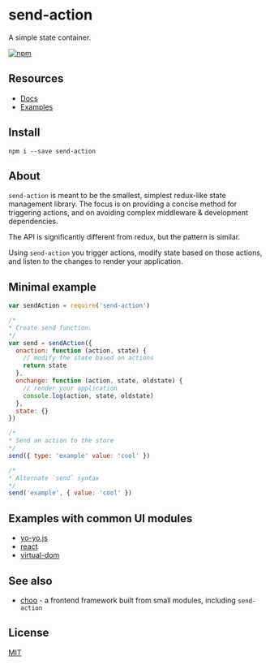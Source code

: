 # send-action

A simple state container. 

[![npm](https://img.shields.io/npm/v/send-action.svg)](http://npmjs.com/send-action)

## Resources
- [Docs](http://sethvincent.com/send-action)
- [Examples](https://github.com/sethvincent/send-action/tree/master/examples)

## Install

```
npm i --save send-action
```

## About

`send-action` is meant to be the smallest, simplest redux-like state management library. The focus is on providing a concise method for triggering actions, and on avoiding complex middleware & development dependencies.

The API is significantly different from redux, but the pattern is similar. 

Using `send-action` you trigger actions, modify state based on those actions, and listen to the changes to render your application.

## Minimal example

```js
var sendAction = require('send-action')

/*
* Create send function.
*/
var send = sendAction({
  onaction: function (action, state) {
    // modify the state based on actions
    return state
  },
  onchange: function (action, state, oldstate) {
    // render your application
    console.log(action, state, oldstate)
  },
  state: {}
})

/*
* Send an action to the store
*/
send({ type: 'example' value: 'cool' })

/*
* Alternate `send` syntax
*/
send('example', { value: 'cool' })
```

## Examples with common UI modules

- [yo-yo.js](/docs/yo-yo.md)
- [react](/docs/react.md)
- [virtual-dom](/docs/virtual-dom.md)

## See also
- [choo](https://github.com/yoshuawuyts/choo) - a frontend framework built from small modules, including `send-action`

## License
[MIT](LICENSE.md)
